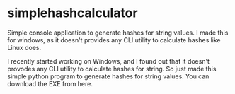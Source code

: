 # simplehashcalculator
Simple console application to generate hashes for string values. I made this for windows, as it doesn't provides any CLI utility to calculate hashes like Linux does.

I recently started working on Windows, and I found out that it doesn't provodes any CLI utility to calculate hashes for string. So just made this simple python program to generate hashes for string values. You can download the EXE from here.
